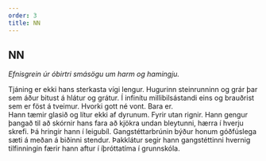 ```yaml
---
order: 3
title: NN
---
```


## NN

*Efnisgrein úr óbirtri smásögu um harm og hamingju.*

Tjáning er ekki hans sterkasta vígi lengur. Hugurinn steinrunninn og grár þar sem áður bitust á hlátur og grátur. Í infinítu millibilsástandi eins og brauðrist sem er föst á tveimur. Hvorki gott né vont. Bara er.  
Hann tæmir glasið og lítur ekki af dyrunum. Fyrir utan rignir. Hann gengur þangað til að skórnir hans fara að kjökra undan bleytunni, hærra í hverju skrefi. Þá hringir hann í leigubíl. Gangstéttarbrúnin býður honum góðfúslega sæti á meðan á biðinni stendur. Þakklátur segir hann gangstéttinni hvernig tilfinningin færir hann aftur í íþróttatíma í grunnskóla.

